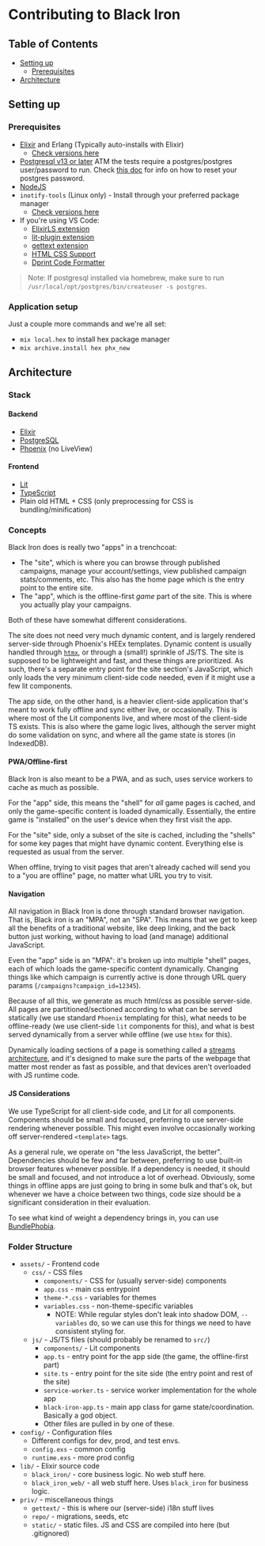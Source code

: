 # Contributing to Black Iron

## Table of Contents

- [Setting up](#setting-up)
  - [Prerequisites](#prerequisites)
- [Architecture](#architecture)

## Setting up

### Prerequisites

- [Elixir](https://elixir-lang.org/install.html) and Erlang (Typically auto-installs with Elixir)
  - [Check versions here](https://github.com/project-black-iron/black-iron/blob/main/.tool-versions)
- [Postgresql v13 or later](https://wiki.postgresql.org/wiki/Detailed_installation_guides) ATM the tests require a postgres/postgres user/password to run. Check [this doc](https://academind.com/tutorials/postgresql-start-stop-uninstall-upgrade-server#resetting-the-root-user-password  ) for info on how to reset your postgres password.
- [NodeJS](https://nodejs.org/en/download/)
- `inotify-tools` (Linux only) - Install through your preferred package manager
  - [Check versions here](https://github.com/project-black-iron/black-iron/blob/main/.tool-versions)
- If you're using VS Code:
  - [ElixirLS extension](https://marketplace.visualstudio.com/items?itemName=JakeBecker.elixir-ls)
  - [lit-plugin extension](https://marketplace.visualstudio.com/items?itemName=runem.lit-plugin)
  - [gettext extension](https://marketplace.visualstudio.com/items?itemName=mrorz.language-gettext)
  - [HTML CSS Support](https://marketplace.visualstudio.com/items?itemName=ecmel.vscode-html-css)
  - [Dprint Code Formatter](https://marketplace.visualstudio.com/items?itemName=dprint.dprint)

> Note: If postgresql installed via homebrew, make sure to run `/usr/local/opt/postgres/bin/createuser -s postgres`.

### Application setup

Just a couple more commands and we're all set:

* `mix local.hex` to install hex package manager
* `mix archive.install hex phx_new`

## Architecture

### Stack

#### Backend

- [Elixir](https://elixir-lang.org/)
- [PostgreSQL](https://www.postgresql.org/)
- [Phoenix](https://www.phoenixframework.org/) (no LiveView)

#### Frontend

- [Lit](https://lit.dev/)
- [TypeScript](https://www.typescriptlang.org/)
- Plain old HTML + CSS (only preprocessing for CSS is bundling/minification)

### Concepts

Black Iron does is really two "apps" in a trenchcoat:

- The "site", which is where you can browse through published campaigns,
  manage your account/settings, view published campaign stats/comments, etc.
  This also has the home page which is the entry point to the entire site.
- The "app", which is the offline-first _game_ part of the site. This is where
  you actually play your campaigns.

Both of these have somewhat different considerations.

The site does not need very much dynamic content, and is largely rendered
server-side through Phoenix's HEEx templates. Dynamic content is usually
handled through [`htmx`](https://htmx.org/), or through a (small!) sprinkle of
JS/TS. The site is supposed to be lightweight and fast, and these things are
prioritized. As such, there's a separate entry point for the site section's
JavaScript, which only loads the very minimum client-side code needed, even if
it might use a few lit components.

The app side, on the other hand, is a heavier client-side application that's
meant to work fully offline and sync either live, or occasionally. This is
where most of the Lit components live, and where most of the client-side TS
exists. This is also where the game logic lives, although the server might do
some validation on sync, and where all the game state is stores (in
IndexedDB).

#### PWA/Offline-first

Black Iron is also meant to be a PWA, and as such, uses service workers to
cache as much as possible.

For the "app" side, this means the "shell" for _all_ game pages is cached, and
only the game-specific content is loaded dynamically. Essentially, the entire
game is "installed" on the user's device when they first visit the app.

For the "site" side, only a subset of the site is cached, including the
"shells" for some key pages that might have dynamic content. Everything else
is requested as usual from the server.

When offline, trying to visit pages that aren't already cached will send you
to a "you are offline" page, no matter what URL you try to visit.

#### Navigation

All navigation in Black Iron is done through standard browser navigation. That
is, Black iron is an "MPA", not an "SPA". This means that we get to keep all
the benefits of a traditional website, like deep linking, and the back button
just working, without having to load (and manage) additional JavaScript.

Even the "app" side is an "MPA": it's broken up into multiple "shell" pages,
each of which loads the game-specific content dynamically. Changing things
like which campaign is currently active is done through URL query params
(`/campaigns?campaign_id=12345`).

Because of all this, we generate as much html/css as possible server-side. All
pages are partitioned/sectioned according to what can be served statically (we
use standard `Phoenix` templating for this), what needs to be offline-ready
(we use client-side `lit` components for this), and what is best served
dynamically from a server while offline (we use `htmx` for this).

Dynamically loading sections of a page is something called a [streams
architecture](https://developer.chrome.com/docs/workbox/faster-multipage-applications-with-streams),
and it's designed to make sure the parts of the webpage that matter most
render as fast as possible, and that devices aren't overloaded with JS runtime
code.

#### JS Considerations

We use TypeScript for all client-side code, and Lit for all components.
Components should be small and focused, preferring to use server-side
rendering whenever possible. This might even involve occasionally working off
server-rendered `<template>` tags.

As a general rule, we operate on "the less JavaScript, the better".
Dependencies should be few and far between, preferring to use built-in browser
features whenever possible. If a dependency is needed, it should be small and
focused, and not introduce a lot of overhead. Obviously, some things in
offline apps are just going to bring in some bulk and that's ok, but whenever
we have a choice between two things, code size should be a significant
consideration in their evaluation.

To see what kind of weight a dependency brings in, you can use
[BundlePhobia](https://bundlephobia.com).

### Folder Structure

- `assets/` - Frontend code
  - `css/` - CSS files
    - `components/` - CSS for (usually server-side) components
    - `app.css` - main css entrypoint
    - `theme-*.css` - variables for themes
    - `variables.css` - non-theme-specific variables
      - NOTE: While regular styles don't leak into shadow DOM, `--variables`
        do, so we can use this for things we need to have consistent styling
        for.
  - `js/` - JS/TS files (should probably be renamed to `src/`)
    - `components/` - Lit components
    - `app.ts` - entry point for the app side (the game, the offline-first part)
    - `site.ts` - entry point for the site side (the entry point and rest of the site)
    - `service-worker.ts` - service worker implementation for the whole app
    - `black-iron-app.ts` - main app class for game state/coordination.
      Basically a god object.
    - Other files are pulled in by one of these.
- `config/` - Configuration files
  - Different configs for dev, prod, and test envs.
  - `config.exs` - common config
  - `runtime.exs` - more prod config
- `lib/` - Elixir source code
  - `black_iron/` - core business logic. No web stuff here.
  - `black_iron_web/` - all web stuff here. Uses `black_iron` for business logic.
- `priv/` - miscellaneous things
  - `gettext/` - this is where our (server-side) i18n stuff lives
  - `repo/` - migrations, seeds, etc
  - `static/` - static files. JS and CSS are compiled into here (but .gitignored)
